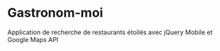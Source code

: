 # Gastronom-moi
Application de recherche de restaurants étoilés avec jQuery Mobile et Google Maps API
